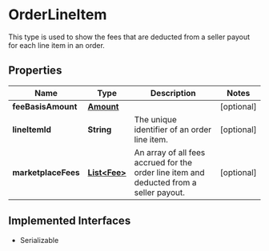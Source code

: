 

# OrderLineItem

This type is used to show the fees that are deducted from a seller payout for each line item in an order.
## Properties

Name | Type | Description | Notes
------------ | ------------- | ------------- | -------------
**feeBasisAmount** | [**Amount**](Amount.md) |  |  [optional]
**lineItemId** | **String** | The unique identifier of an order line item. |  [optional]
**marketplaceFees** | [**List&lt;Fee&gt;**](Fee.md) | An array of all fees accrued for the order line item and deducted from a seller payout. |  [optional]


## Implemented Interfaces

* Serializable


